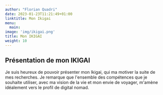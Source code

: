 ```yaml
---
author: "Florian Quadri"
date: 2023-01-23T11:21:49+01:00
linktitle: Mon Ikigai
menu:
  main:
image: 'img/ikigai.png'
title: Mon IKIGAI
weight: 10
---
```


## Présentation de mon IKIGAI

Je suis heureux de pouvoir présenter mon Ikigai, qui ma motiver la suite de mes recherches. Je remarque que l'ensemble des compétences que je souhaite utiliser, avec ma vision de la vie et mon envie de voyager, m'amène idéalement vers le profil de digital nomad.


